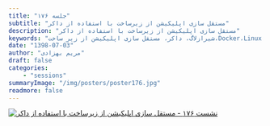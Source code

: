 ```yaml
---
title: "جلسه ۱۷۶"
subtitle: "مستقل سازی اپلیکیشن از زیرساخت با استفاده از داکر"
description: "مستقل سازی اپلیکیشن از زیرساخت با استفاده از داکر"
keywords: "شیرازلاگ، داکر، مستقل سازی اپلیکیشن از زیر ساخت،Docker،Linux،لینوکس،Linux"
date: "1398-07-03"
author: "مریم بهزادی"
draft: false
categories:
    - "sessions"
summaryImage: "/img/posters/poster176.jpg"
readmore: false
---
```

[![نشست ۱۷۶ - مستقل سازی اپلیکیشن از زیرساخت با استفاده از داکر](../../img/posters/poster176.jpg)](../../img/poster176.jpg)